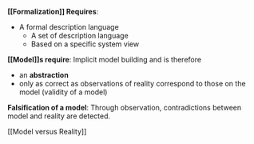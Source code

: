 **[[Formalization]] Requires**:
- A formal description language
	- A set of description language
	- Based on a specific system view

**[[Model]]s require**:
Implicit model building and is therefore
- an **abstraction**
- only as correct as observations of reality correspond to those on the model (validity of a model)

**Falsification of a model**: Through observation, contradictions between model and reality are detected.

[[Model versus Reality]]